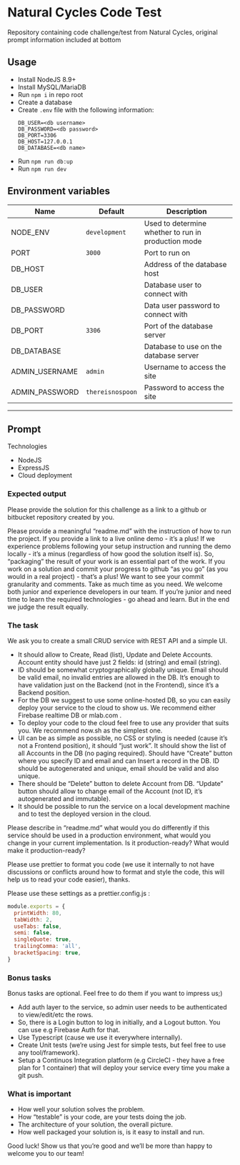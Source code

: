 # Natural Cycles Code Test

Repository containing code challenge/test from Natural Cycles, original prompt information included at bottom

## Usage

- Install NodeJS 8.9+
- Install MySQL/MariaDB
- Run `npm i` in repo root
- Create a database
- Create `.env` file with the following information:
    ```
    DB_USER=<db username>
    DB_PASSWORD=<db password>
    DB_PORT=3306
    DB_HOST=127.0.0.1
    DB_DATABASE=<db name>
    ```
- Run `npm run db:up`
- Run `npm run dev`

## Environment variables

| Name | Default | Description |
| ------------- | ------------- |  ------------- |
| NODE_ENV | `development` | Used to determine whether to run in production mode |
| PORT | `3000` | Port to run on |
| DB_HOST | | Address of the database host |
| DB_USER | | Database user to connect with |
| DB_PASSWORD | | Data user password to connect with |
| DB_PORT | `3306` | Port of the database server |
| DB_DATABASE | | Database to use on the database server |
| ADMIN_USERNAME | `admin` | Username to access the site |
| ADMIN_PASSWORD | `thereisnospoon` | Password to access the site |

___

## Prompt

Technologies
- NodeJS
- ExpressJS
- Cloud deployment

### Expected output
Please provide the solution for this challenge as a link to a github or bitbucket repository created
by you.

Please provide a meaningful “readme.md” with the instruction of how to run the project. If you
provide a link to a live online demo - it’s a plus! If we experience problems following your setup
instruction and running the demo locally - it’s a minus (regardless of how good the solution itself
is). So, “packaging” the result of your work is an essential part of the work.
If you work on a solution and commit your progress to github “as you go” (as you would in a real
project) - that’s a plus! We want to see your commit granularity and comments.
Take as much time as you need. We welcome both junior and experience developers in our
team. If you’re junior and need time to learn the required technologies - go ahead and learn. But
in the end we judge the result equally.

### The task
We ask you to create a small CRUD service with REST API and a simple UI.

- It should allow to Create, Read (list), Update and Delete Accounts. Account entity should have
just 2 fields: id (string) and email (string).
- ID should be somewhat cryptographically globally unique. Email should be valid email, no
invalid entries are allowed in the DB. It’s enough to have validation just on the Backend (not in
the Frontend), since it’s a Backend position.
- For the DB we suggest to use some online-hosted DB, so you can easily deploy your service to
the cloud to show us. We recommend either Firebase realtime DB or mlab.com .
- To deploy your code to the cloud feel free to use any provider that suits you. We recommend
now.sh as the simplest one.
- UI can be as simple as possible, no CSS or styling is needed (cause it’s not a Frontend
position), it should “just work”. It should show the list of all Accounts in the DB (no paging
required). Should have “Create” button where you specify ID and email and can Insert a record
in the DB. ID should be autogenerated and unique, email should be valid and also unique.
- There should be “Delete” button to delete Account from DB. “Update” button should allow to
change email of the Account (not ID, it’s autogenerated and immutable).
- It should be possible to run the service on a local development machine and to test the
deployed version in the cloud.

Please describe in “readme.md” what would you do differently if this service should be used in a
production environment, what would you change in your current implementation. Is it
production-ready? What would make it production-ready?

Please use prettier to format you code (we use it internally to not have discussions or conflicts
around how to format and style the code, this will help us to read your code easier), thanks.

Please use these settings as a prettier.config.js :
```js
module.exports = {
  printWidth: 80,
  tabWidth: 2,
  useTabs: false,
  semi: false,
  singleQuote: true,
  trailingComma: 'all',
  bracketSpacing: true,
}
```

### Bonus tasks
Bonus tasks are optional. Feel free to do them if you want to impress us;)
- Add auth layer to the service, so admin user needs to be authenticated to view/edit/etc the rows.
- So, there is a Login button to log in initially, and a Logout button. You can use e.g Firebase Auth
for that.
- Use Typescript (cause we use it everywhere internally).
- Create Unit tests (we’re using Jest for simple tests, but feel free to use any tool/framework).
- Setup a Continuos Integration platform (e.g CircleCI - they have a free plan for 1 container) that
will deploy your service every time you make a git push.

### What is important
- How well your solution solves the problem.
- How “testable” is your code, are your tests doing the job.
- The architecture of your solution, the overall picture.
- How well packaged your solution is, is it easy to install and run.

Good luck! Show us that you’re good and we’ll be more than happy to welcome you to our team!
